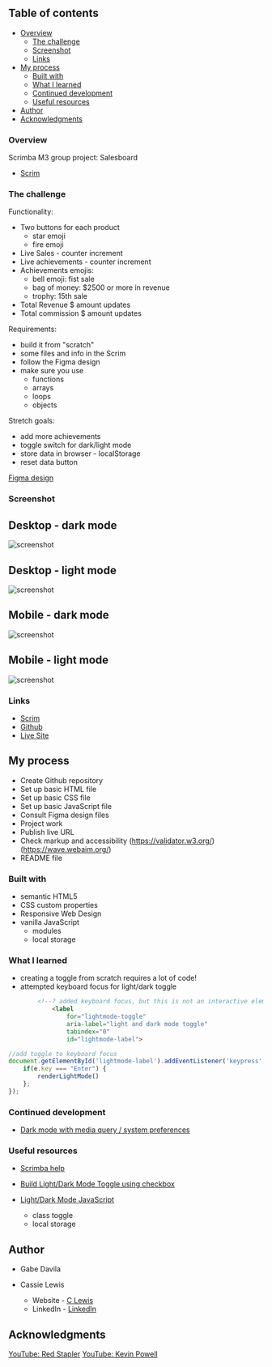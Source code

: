 
 ## Table of contents

- [Overview](#overview)
  - [The challenge](#the-challenge)
  - [Screenshot](#screenshot)
  - [Links](#links)
- [My process](#my-process)
  - [Built with](#built-with)
  - [What I learned](#what-i-learned)
  - [Continued development](#continued-development)
  - [Useful resources](#useful-resources)
- [Author](#author)
- [Acknowledgments](#acknowledgments)


### Overview

Scrimba M3 group project: Salesboard
- [Scrim](https://scrimba.com/scrim/co7fe43cfb10cd6f888c51d06)

### The challenge

Functionality:
- Two buttons for each product
    - star emoji
    - fire emoji
- Live Sales - counter increment
- Live achievements - counter increment
- Achievements emojis:
    - bell emoji: fist sale
    - bag of money: $2500 or more in revenue
    - trophy: 15th sale
- Total Revenue $ amount updates
- Total commission $ amount updates

Requirements:
- build it from "scratch"
- some files and info in the Scrim
- follow the Figma design
- make sure you use
    - functions
    - arrays
    - loops
    - objects

Stretch goals:
- add more achievements
- toggle switch for dark/light mode
- store data in browser - localStorage
- reset data button

[Figma design](https://www.figma.com/file/yOG2E3GasPrmnwl2EnLpSz/Salesboard-(Copy)?node-id=0-1&t=206o3y91cSroyB7P-0)

### Screenshot

<h2>Desktop - dark mode</h2>

![screenshot](images/screenshots/salesboard-dark-desktop.png)

<h2>Desktop - light mode</h2>

![screenshot](images/screenshots/salesboard-light-desktop.png)

<h2>Mobile - dark mode</h2>

![screenshot](images/screenshots/salesboard-dark-mobile.png)

<h2>Mobile - light mode</h2>

![screenshot](images/screenshots/salesboard-light-mobile.png)

### Links

- [Scrim](#)
- [Github](https://github.com/casserole27/scrimba-salesboard-app)
- [Live Site](https://www.clewisdev.com/scrimba-salesboard-app/)

## My process

- Create Github repository
- Set up basic HTML file 
- Set up basic CSS file
- Set up basic JavaScript file
- Consult Figma design files
- Project work
- Publish live URL
- Check markup and accessibility
(https://validator.w3.org/)
(https://wave.webaim.org/)
- README file

### Built with

- semantic HTML5
- CSS custom properties
- Responsive Web Design
- vanilla JavaScript
  - modules
  - local storage

### What I learned

- creating a toggle from scratch requires a lot of code!
- attempted keyboard focus for light/dark toggle 

```html
        <!--? added keyboard focus, but this is not an interactive element?-->
            <label 
                for="lightmode-toggle" 
                aria-label="light and dark mode toggle"
                tabindex="0"
                id="lightmode-label">
```

```javascript
//add toggle to keyboard focus
document.getElementById('lightmode-label').addEventListener('keypress', e => {
    if(e.key === "Enter") {
        renderLightMode()
    };
});
```

### Continued development

- [Dark mode with media query / system preferences](https://www.youtube.com/watch?v=_yCgeXFAXTM)


### Useful resources

- [Scrimba help](https://different-marmoset-f7b.notion.site/Salesboard-3bb783fcb97548f281a45c8001f08a36)

- [Build Light/Dark Mode Toggle using checkbox](https://www.youtube.com/watch?v=S-T9XoCMwt4)

- [Light/Dark Mode JavaScript](https://www.youtube.com/watch?v=wodWDIdV9BY)
  - class toggle
  - local storage

## Author

- Gabe Davila

- Cassie Lewis
  - Website - [C Lewis](https://www.clewisdev.com)
  - LinkedIn - [LinkedIn](https://www.linkedin.com/in/clewisdev/)

## Acknowledgments

[YouTube: Red Stapler](https://www.youtube.com/@RedStapler_channel)
[YouTube: Kevin Powell](https://www.youtube.com/@KevinPowell)





